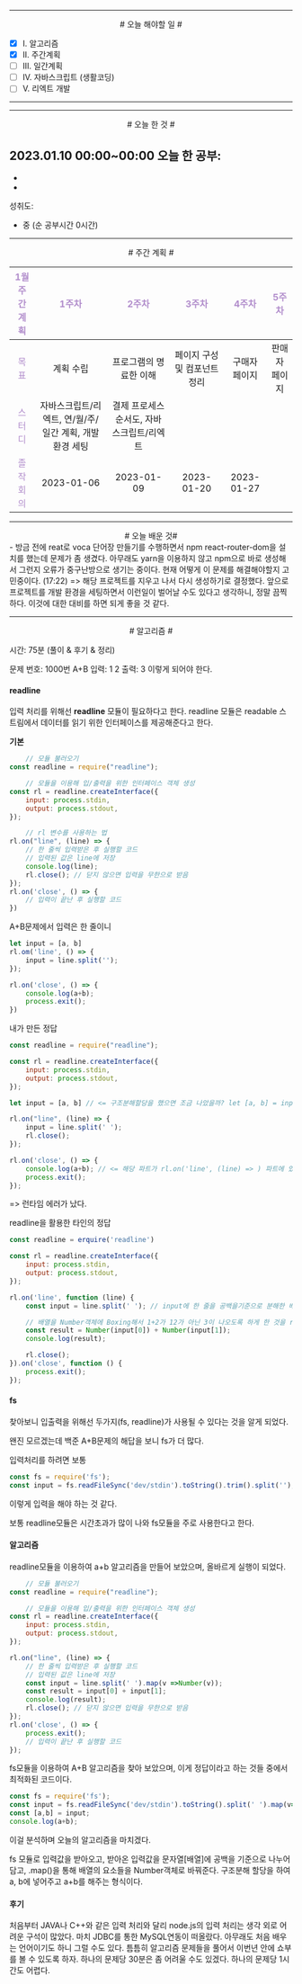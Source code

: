 

----

<div align='center'>
# 오늘 해야할 일 #
</div>

- [x]  Ⅰ. 알고리즘
- [x]  Ⅱ. 주간계획
- [ ]  Ⅲ. 일간계획
- [ ]  Ⅳ. 자바스크립트 (생활코딩)
- [ ]  Ⅴ. 리엑트 개발

----

----

<div align="center"># 오늘 한 것 #</div>

2023.01.10 00:00~00:00 
오늘 한 공부: 
- 
- 
- 

성취도: 
- 중 (순 공부시간 0시간)

----

<div align="center"># 주간 계획 #</div>

|<span style="color:#b28ecc">1월 주간계획</span>|<span style="color:#b28ecc">1주차</span>|<span style="color:#b28ecc">2주차</span>|<span style="color:#b28ecc">3주차</span>|<span style="color:#b28ecc">4주차</span>|<span style="color:#b28ecc">5주차</span>|
|:------:|:---:|:---:|:---:|:---:|:---:|
|<span style="color:#b28ecc">목표</span>| 계획 수립 | 프로그램의 명료한 이해 | 페이지 구성 및 컴포넌트 정리 | 구매자 페이지 | 판매자 페이지 |
|<span style="color:#b28ecc">스터디</span>| 자바스크립트/리엑트, 연/월/주/일간 계획, 개발환경 세팅 | 결제 프로세스 순서도, 자바스크립트/리엑트 |  |  |  |
|<span style="color:#b28ecc">졸작회의</span>| 2023-01-06 | 2023-01-09 | 2023-01-20 | 2023-01-27 |


----

<div align="center"># 오늘 배운 것#</div>
- 방금 전에 reat로 voca 단어장 만들기를 수행하면서 npm react-router-dom을 설치를 했는데
  문제가 좀 생겼다.
  아무래도 yarn을 이용하지 않고 npm으로 바로 생성해서 그런지
  오류가 중구난방으로 생기는 중이다.
  현재 어떻게 이 문제를 해결해야할지 고민중이다. (17:22)
  => 해당 프로젝트를 지우고 나서 다시 생성하기로 결정했다.
  앞으로 프로젝트를 개발 환경을 세팅하면서 이런일이 벌어날 수도 있다고 생각하니, 정말 끔찍하다.
  이것에 대한 대비를 하면 되게 좋을 것 같다.

----

<div align="center"># 알고리즘 #</div>

시간: 75분 (풀이 & 후기 & 정리)

문제 번호: 1000번
A+B
입력: 1 2
출력: 3
이렇게 되어야 한다.

#### readline

입력 처리를 위해선 **readline** 모듈이 필요하다고 한다.
readline 모듈은 readable 스트림에서 데이터를 읽기 위한 인터페이스를 제공해준다고 한다.

**기본**
```js
	// 모듈 불러오기
const readline = require("readline");

	// 모듈을 이용해 입/출력을 위한 인터페이스 객체 생성
const rl = readline.createInterface({
	input: process.stdin,
	output: process.stdout,
});

	// rl 변수를 사용하는 법
rl.on("line", (line) => {
	// 한 줄씩 입력받은 후 실행할 코드
	// 입력된 값은 line에 저장
	console.log(line);
	rl.close(); // 닫지 않으면 입력을 무한으로 받음
});
rl.on('close', () => {
	// 입력이 끝난 후 실행할 코드
})

```

A+B문제에서 입력은 한 줄이니
```js
let input = [a, b]
rl.om('line', () => {
	input = line.split('');
});

rl.on('close', () => {
	console.log(a+b);
	process.exit();
})
```

내가 만든 정답
```js
const readline = require("readline");

const rl = readline.createInterface({
	input: process.stdin,
	output: process.stdout,
});

let input = [a, b] // <= 구조분해할당을 했으면 조금 나았을까? let [a, b] = input

rl.on("line", (line) => {
	input = line.split(' ');
	rl.close(); 
});

rl.on('close', () => {
    console.log(a+b); // <= 해당 파트가 rl.on('line', (line) => ) 파트에 있어야 한다.
    process.exit();
});
```
=> 런타임 에러가 났다.

readline을 활용한 타인의 정답
```js
const readline = erquire('readline')

const rl = readline.createInterface({
    input: process.stdin,
    output: process.stdout,
});

rl.on('line', function (line) {
    const input = line.split(' '); // input에 한 줄을 공백을기준으로 분해한 배열이다.

	// 배열을 Number객체에 Boxing해서 1+2가 12가 아닌 3이 나오도록 하게 한 것을 result변수에 저장
    const result = Number(input[0]) + Number(input[1]); 
    console.log(result);

    rl.close();
}).on('close', function () {
    process.exit();
});
```


#### fs

찾아보니
입출력을 위해선 두가지(fs, readline)가 사용될 수 있다는 것을 알게 되었다.

왠진 모르겠는데 백준 A+B문제의 해답을 보니 fs가 더 많다.

입력처리를 하려면 보통 
```js
const fs = require('fs');
const input = fs.readFileSync('dev/stdin').toString().trim().split('');
```
이렇게 입력을 해야 하는 것 같다.

보통 readline모듈은 시간초과가 많이 나와 fs모듈을 주로 사용한다고 한다.

#### 알고리즘

readline모듈을 이용하여 a+b 알고리즘을 만들어 보았으며,  올바르게 실행이 되었다.
```js
	// 모듈 불러오기
const readline = require("readline");

	// 모듈을 이용해 입/출력을 위한 인터페이스 객체 생성
const rl = readline.createInterface({
	input: process.stdin,
	output: process.stdout,
});

rl.on("line", (line) => {
	// 한 줄씩 입력받은 후 실행할 코드
	// 입력된 값은 line에 저장
	const input = line.split(' ').map(v =>Number(v));
    const result = input[0] + input[1];
    console.log(result);
	rl.close(); // 닫지 않으면 입력을 무한으로 받음
});
rl.on('close', () => {
    process.exit();
	// 입력이 끝난 후 실행할 코드
});
```

fs모듈을 이용하여 A+B 알고리즘을 찾아 보았으며, 이게 정답이라고 하는 것들 중에서 최적화된 코드이다.
```js
const fs = require('fs');
const input = fs.readFileSync('dev/stdin').toString().split(' ').map(v=>Number(v));
const [a,b] = input;
console.log(a+b);
```
이걸 분석하며 오늘의 알고리즘을 마치겠다.

fs 모듈로 입력값을 받아오고, 
받아온 입력값을 문자열[배열]에 공백을 기준으로 나누어 담고, 
.map()을 통해 배열의 요소들을 Number객체로 바꿔준다.
구조분해 할당을 하여 a, b에 넣어주고
a+b를 해주는 형식이다.
#### 후기
처음부터 JAVA나 C++와 같은 입력 처리와 달리 node.js의 입력 처리는 생각 외로 어려운 구석이 많았다.
마치 JDBC를 통한 MySQL연동이 떠올랐다.
아무래도 처음 배우는 언어이기도 하니 그럴 수도 있다.
틈틈히 알고리즘 문제들을 풀어서 이번년 안에 쇼부를 볼 수 있도록 하자.
하나의 문제당 30분은 좀 어려울 수도 있겠다.
하나의 문제당 1시간도 어렵다.

